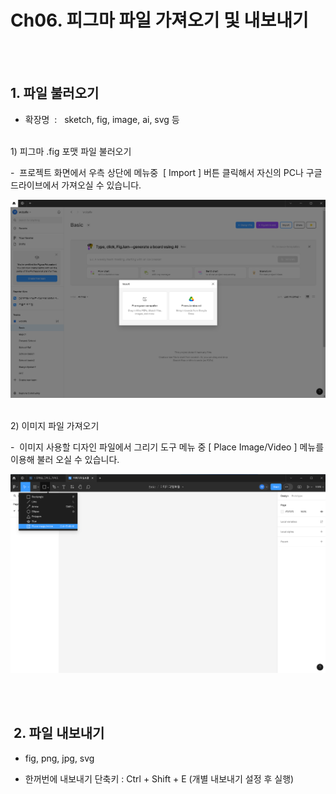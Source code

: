 # Ch06. 피그마 파일 가져오기 및 내보내기

<br>
<br>

## 1. 파일 불러오기

- 확장명  :   sketch, fig, image, ai, svg 등

<br>
1) 피그마 .fig 포맷 파일 불러오기

-  프로젝트 화면에서 우측 상단에 메뉴중  \[ Import \] 버튼 클릭해서 자신의 PC나 구글드라이브에서 가져오실 수 있습니다.

![](Files/image%2033.png)  

<br>
2) 이미지 파일 가져오기

-  이미지 사용할 디자인 파일에서 그리기 도구 메뉴 중 [ Place Image/Video ] 메뉴를 이용해 불러 오실 수 있습니다.  

![](Files/image%2034.png)  

<br>
<br>  

##  2. 파일 내보내기

- fig, png, jpg, svg

- 한꺼번에 내보내기 단축키 : Ctrl + Shift + E (개별 내보내기 설정 후 실행)